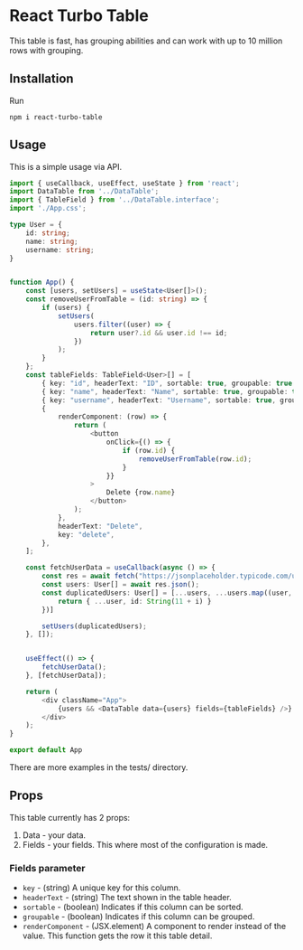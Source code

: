 # React Turbo Table

This table is fast, has grouping abilities and can work with up to 10 million rows with grouping.


## Installation

Run

```console
npm i react-turbo-table
```

## Usage

This is a simple usage via API.

```typescript
import { useCallback, useEffect, useState } from 'react';
import DataTable from '../DataTable';
import { TableField } from '../DataTable.interface';
import './App.css';

type User = {
    id: string;
    name: string;
    username: string;
}


function App() {
    const [users, setUsers] = useState<User[]>();
    const removeUserFromTable = (id: string) => {
        if (users) {
            setUsers(
                users.filter((user) => {
                    return user?.id && user.id !== id;
                })
            );
        }
    };
    const tableFields: TableField<User>[] = [
        { key: "id", headerText: "ID", sortable: true, groupable: true },
        { key: "name", headerText: "Name", sortable: true, groupable: true },
        { key: "username", headerText: "Username", sortable: true, groupable: true },
        {
            renderComponent: (row) => {
                return (
                    <button
                        onClick={() => {
                            if (row.id) {
                                removeUserFromTable(row.id);
                            }
                        }}
                    >
                        Delete {row.name}
                    </button>
                );
            },
            headerText: "Delete",
            key: "delete",
        },
    ];

    const fetchUserData = useCallback(async () => {
        const res = await fetch("https://jsonplaceholder.typicode.com/users");
        const users: User[] = await res.json();
        const duplicatedUsers: User[] = [...users, ...users.map((user, i) => {
            return { ...user, id: String(11 + i) }
        })]

        setUsers(duplicatedUsers);
    }, []);


    useEffect(() => {
        fetchUserData();
    }, [fetchUserData]);

    return (
        <div className="App">
            {users && <DataTable data={users} fields={tableFields} />}
        </div>
    );
}

export default App

```

There are more examples in the tests/ directory.


## Props

This table currently has 2 props:
1. Data - your data.
2. Fields - your fields. This where most of the configuration is made.

### Fields parameter

- <code>key</code> - (string) A unique key for this column.
- <code>headerText</code> - (string) The text shown in the table header.
- <code>sortable</code> - (boolean) Indicates if this column can be sorted.
- <code>groupable</code> - (boolean) Indicates if this column can be grouped.
- <code>renderComponent</code> - (JSX.element) A component to render instead of the value. This function gets the row it this table detail.